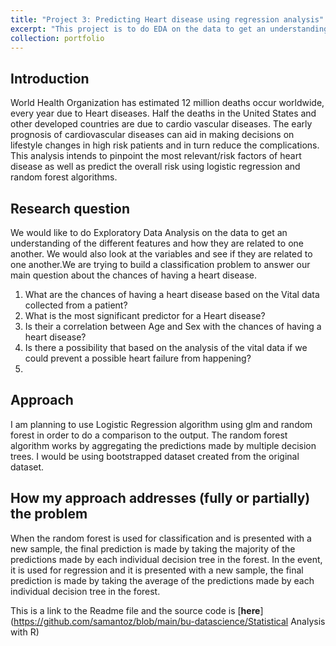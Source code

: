 ```yaml
---
title: "Project 3: Predicting Heart disease using regression analysis"
excerpt: "This project is to do EDA on the data to get an understanding of the different features and how they are related to one another. We are trying to build a classification problem to answer our main question about the chances of having a heart disease."
collection: portfolio
---
```


## Introduction
World Health Organization has estimated 12 million deaths occur worldwide, every year due to Heart diseases. Half the deaths in the United States and other developed countries are due to cardio vascular diseases. The early prognosis of cardiovascular diseases can aid in making decisions on lifestyle changes in high risk patients and in turn reduce the complications. This analysis intends to pinpoint the most relevant/risk factors of heart disease as well as predict the overall risk using logistic regression and random forest algorithms.

## Research question
We would like to do Exploratory Data Analysis on the data to get an understanding of the different features and how they are related to one another. We would also look at the variables and see if they are related to one another.We are trying to build a classification problem to answer our main question about the chances of having a heart disease.

1) What are the chances of having a heart disease based on the Vital data collected from a patient?
2) What is the most significant predictor for a Heart disease?
3) Is their a correlation between Age and Sex with the chances of having a heart disease?
4) Is there a possibility that based on the analysis of the vital data if we could prevent a possible heart failure from happening?
5) 

## Approach
I am planning to use Logistic Regression algorithm using glm and random forest in order to do a comparison to the output. The random forest algorithm works by aggregating the predictions made by multiple decision trees. I would be using bootstrapped dataset created from the original dataset.

## How my approach addresses (fully or partially) the problem
When the random forest is used for classification and is presented with a new sample, the final prediction is made by taking the majority of the predictions made by each individual decision tree in the forest. In the event, it is used for regression and it is presented with a new sample, the final prediction is made by taking the average of the predictions made by each individual decision tree in the forest.

This is a link to the Readme file and the source code is [**here**](https://github.com/samantoz/blob/main/bu-datascience/Statistical Analysis with R)